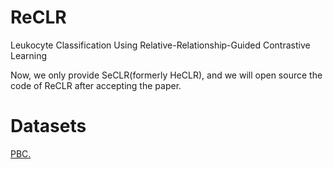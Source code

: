 # ReCLR
 Leukocyte Classification Using Relative-Relationship-Guided Contrastive Learning


Now, we only provide SeCLR(formerly HeCLR), and we will open source the code of ReCLR after accepting the paper.

# Datasets
[PBC.](https://www.sciencedirect.com/science/article/abs/pii/S0952197623010606)
